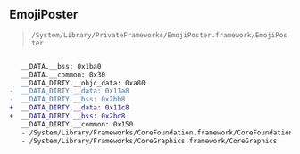 ## EmojiPoster

> `/System/Library/PrivateFrameworks/EmojiPoster.framework/EmojiPoster`

```diff

   __DATA.__bss: 0x1ba0
   __DATA.__common: 0x30
   __DATA_DIRTY.__objc_data: 0xa80
-  __DATA_DIRTY.__data: 0x11a8
-  __DATA_DIRTY.__bss: 0x2bb8
+  __DATA_DIRTY.__data: 0x11c8
+  __DATA_DIRTY.__bss: 0x2bc8
   __DATA_DIRTY.__common: 0x150
   - /System/Library/Frameworks/CoreFoundation.framework/CoreFoundation
   - /System/Library/Frameworks/CoreGraphics.framework/CoreGraphics

```

